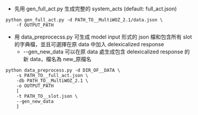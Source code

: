 * 先用 gen_full_act.py 生成完整的 system_acts (default: full_act.json)
```
python gen_full_act.py -d PATH_TO__MultiWOZ_2.1/data.json \
	-f OUTPUT_PATH
```

* 用 data_preprocecss.py 可生成 model input 形式的 json 檔和包含所有 slot 的字典檔，並且可選擇在原 data 中加入 delexicalized response
	* --gen_new_data 可以在原 data 處生成包含 delexicalized response 的新 data，檔名為 new_原檔名
```
python data_preprocess.py -d DIR_OF__DATA \
	-s PATH_TO__full_act.json \
	-db PATH_TO__MultiWOZ_2.1 \
	-o OUTPUT_PATH
	[
	-t PATH_TO__slot.json \
	--gen_new_data
	]
```